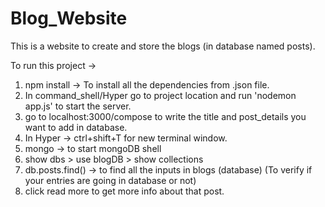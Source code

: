 # Blog_Website
This is a website to create and store the blogs (in database named posts).

To run this project ->
1) npm install -> To install all the dependencies from .json file.
2) In command_shell/Hyper go to project location and run 'nodemon app.js' to start the server.
3) go to localhost:3000/compose to write the title and post_details you want to add in database.
4) In Hyper -> ctrl+shift+T for new terminal window.
5) mongo -> to start mongoDB shell
6) show dbs > use blogDB > show collections
7) db.posts.find() -> to find all the inputs in blogs (database) (To verify if your entries are going in database or not)
8) click read more to get more info about that post.
